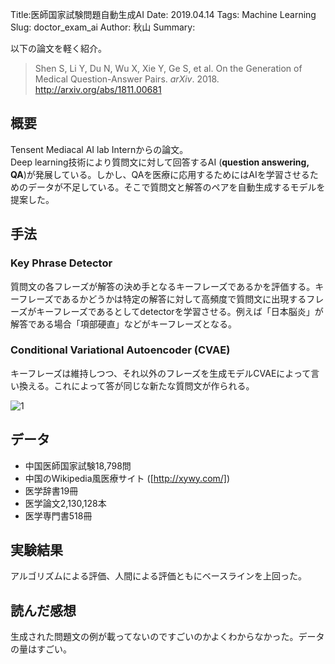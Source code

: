 Title:医師国家試験問題自動生成AI
Date: 2019.04.14
Tags: Machine Learning
Slug: doctor_exam_ai
Author: 秋山
Summary:

以下の論文を軽く紹介。

> Shen S, Li Y, Du N, Wu X, Xie Y, Ge S, et al.  On the Generation of Medical Question-Answer Pairs. *arXiv*. 2018.
<http://arxiv.org/abs/1811.00681>

## 概要
Tensent Mediacal AI lab Internからの論文。  
Deep learning技術により質問文に対して回答するAI (**question answering, QA**)が発展している。しかし、QAを医療に応用するためにはAIを学習させるためのデータが不足している。そこで質問文と解答のペアを自動生成するモデルを提案した。

## 手法
### Key Phrase Detector
質問文の各フレーズが解答の決め手となるキーフレーズであるかを評価する。キーフレーズであるかどうかは特定の解答に対して高頻度で質問文に出現するフレーズがキーフレーズであるとしてdetectorを学習させる。例えば「日本脳炎」が解答である場合「項部硬直」などがキーフレーズとなる。

### Conditional Variational Autoencoder (CVAE)
キーフレーズは維持しつつ、それ以外のフレーズを生成モデルCVAEによって言い換える。これによって答が同じな新たな質問文が作られる。

![1]({attach}images/doctor_exam_ai_figs/doctor_exam_ai.png)

## データ
- 中国医師国家試験18,798問
- 中国のWikipedia風医療サイト ([http://xywy.com/])
- 医学辞書19冊
- 医学論文2,130,128本
- 医学専門書518冊

## 実験結果
アルゴリズムによる評価、人間による評価ともにベースラインを上回った。

## 読んだ感想
生成された問題文の例が載ってないのですごいのかよくわからなかった。データの量はすごい。
